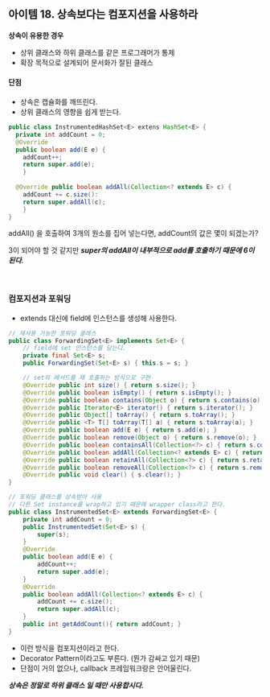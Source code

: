 ## 아이템 18. 상속보다는 컴포지션을 사용하라

**상속이 유용한 경우**

- 상위 클래스와 하위 클래스를 같은 프로그래머가 통제
- 확장 목적으로 설계되어 문서화가 잘된 클래스

#### 단점

- 상속은 캡슐화를 깨뜨린다.
- 상위 클래스의 영향을 쉽게 받는다.

```java
public class InstrumentedHashSet<E> extens HashSet<E> {
  private int addCount = 0;
  @Override
  public boolean add(E e) {
    addCount++;
    return super.add(e);
	}
  
  @Override public boolean addAll(Collection<? extends E> c) {
    addCount += c.size():
    return super.addAll(c);
	}
}
```

addAll() 을 호출하여 3개의 원소를 집어 넣는다면, addCount의 값은 몇이 되겠는가?

3이 되어야 할 것 같지만 ***super의 addAll이 내부적으로 add를 호출하기 때문에 6이 된다.***

<br>

### 컴포지션과 포워딩

- extends 대신에 field에 인스턴스를 생성해 사용한다.

```java
// 재사용 가능한 포워딩 클래스
public class ForwardingSet<E> implements Set<E> {
    // field에 set 인스턴스를 담는다.
    private final Set<E> s;
    public ForwardingSet(Set<E> s) { this.s = s; }

    // set의 메서드를 재 호출하는 방식으로 구현
    @Override public int size() { return s.size(); }
    @Override public boolean isEmpty() { return s.isEmpty(); }
    @Override public boolean contains(Object o) { return s.contains(o); }
    @Override public Iterator<E> iterator() { return s.iterator(); }
    @Override public Object[] toArray() { return s.toArray(); }
    @Override public <T> T[] toArray(T[] a) { return s.toArray(a); }
    @Override public boolean add(E e) { return s.add(e); }
    @Override public boolean remove(Object o) { return s.remove(o); }
    @Override public boolean containsAll(Collection<?> c) { return s.containsAll(c); }
    @Override public boolean addAll(Collection<? extends E> c) { return s.addAll(c); }
    @Override public boolean retainAll(Collection<?> c) { return s.retainAll(c); }
    @Override public boolean removeAll(Collection<?> c) { return s.removeAll(c); }
    @Override public void clear() { s.clear(); }
}
```

```java
// 포워딩 클래스를 상속받아 사용
// 다른 Set instance를 wrap하고 있기 때문에 wrapper class라고 한다.
public class InstrumentedSet<E> extends ForwardingSet<E> {
    private int addCount = 0;
    public InstrumentedSet(Set<E> s) {
        super(s);
    }
    @Override 
    public boolean add(E e) {
        addCount++;
        return super.add(e);
    }
    @Override 
    public boolean addAll(Collection<? extends E> c) {
        addCount += c.size();
        return super.addAll(c);
    }
    public int getAddCount(){ return addCount; }
}
```

- 이런 방식을 컴포지션이라고 한다.
- Decorator Pattern이라고도 부른다. (뭔가 감싸고 있기 때문)
- 단점이 거의 없으나, callback 프레임워크랑은 안어울린다.

***상속은 정말로 하위 클래스 일 때만 사용합시다.***

